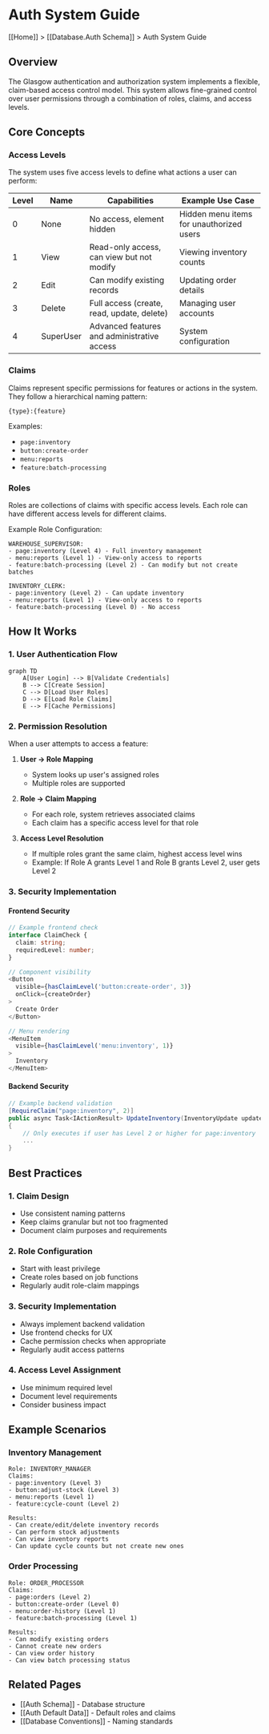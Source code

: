 # Auth System Guide

[[Home]] > [[Database.Auth Schema]] > Auth System Guide

## Overview
The Glasgow authentication and authorization system implements a flexible, claim-based access control model. This system allows fine-grained control over user permissions through a combination of roles, claims, and access levels.

## Core Concepts

### Access Levels
The system uses five access levels to define what actions a user can perform:

| Level | Name      | Capabilities                                  | Example Use Case |
|-------|-----------|----------------------------------------------|-----------------|
| 0     | None      | No access, element hidden                     | Hidden menu items for unauthorized users |
| 1     | View      | Read-only access, can view but not modify     | Viewing inventory counts |
| 2     | Edit      | Can modify existing records                   | Updating order details |
| 3     | Delete    | Full access (create, read, update, delete)    | Managing user accounts |
| 4     | SuperUser | Advanced features and administrative access   | System configuration |

### Claims
Claims represent specific permissions for features or actions in the system. They follow a hierarchical naming pattern:

```
{type}:{feature}
```

Examples:
- `page:inventory`
- `button:create-order`
- `menu:reports`
- `feature:batch-processing`

### Roles
Roles are collections of claims with specific access levels. Each role can have different access levels for different claims.

Example Role Configuration:
```
WAREHOUSE_SUPERVISOR:
- page:inventory (Level 4) - Full inventory management
- menu:reports (Level 1) - View-only access to reports
- feature:batch-processing (Level 2) - Can modify but not create batches

INVENTORY_CLERK:
- page:inventory (Level 2) - Can update inventory
- menu:reports (Level 1) - View-only access to reports
- feature:batch-processing (Level 0) - No access
```

## How It Works

### 1. User Authentication Flow
```mermaid
graph TD
    A[User Login] --> B[Validate Credentials]
    B --> C[Create Session]
    C --> D[Load User Roles]
    D --> E[Load Role Claims]
    E --> F[Cache Permissions]
```

### 2. Permission Resolution
When a user attempts to access a feature:

1. **User → Role Mapping**
   - System looks up user's assigned roles
   - Multiple roles are supported

2. **Role → Claim Mapping**
   - For each role, system retrieves associated claims
   - Each claim has a specific access level for that role

3. **Access Level Resolution**
   - If multiple roles grant the same claim, highest access level wins
   - Example: If Role A grants Level 1 and Role B grants Level 2, user gets Level 2

### 3. Security Implementation

#### Frontend Security
```typescript
// Example frontend check
interface ClaimCheck {
  claim: string;
  requiredLevel: number;
}

// Component visibility
<Button 
  visible={hasClaimLevel('button:create-order', 3)}
  onClick={createOrder}
>
  Create Order
</Button>

// Menu rendering
<MenuItem 
  visible={hasClaimLevel('menu:inventory', 1)}
>
  Inventory
</MenuItem>
```

#### Backend Security
```csharp
// Example backend validation
[RequireClaim("page:inventory", 2)]
public async Task<IActionResult> UpdateInventory(InventoryUpdate update)
{
    // Only executes if user has Level 2 or higher for page:inventory
    ...
}
```

## Best Practices

### 1. Claim Design
- Use consistent naming patterns
- Keep claims granular but not too fragmented
- Document claim purposes and requirements

### 2. Role Configuration
- Start with least privilege
- Create roles based on job functions
- Regularly audit role-claim mappings

### 3. Security Implementation
- Always implement backend validation
- Use frontend checks for UX
- Cache permission checks when appropriate
- Regularly audit access patterns

### 4. Access Level Assignment
- Use minimum required level
- Document level requirements
- Consider business impact

## Example Scenarios

### Inventory Management
```
Role: INVENTORY_MANAGER
Claims:
- page:inventory (Level 3)
- button:adjust-stock (Level 3)
- menu:reports (Level 1)
- feature:cycle-count (Level 2)

Results:
- Can create/edit/delete inventory records
- Can perform stock adjustments
- Can view inventory reports
- Can update cycle counts but not create new ones
```

### Order Processing
```
Role: ORDER_PROCESSOR
Claims:
- page:orders (Level 2)
- button:create-order (Level 0)
- menu:order-history (Level 1)
- feature:batch-processing (Level 1)

Results:
- Can modify existing orders
- Cannot create new orders
- Can view order history
- Can view batch processing status
```

## Related Pages
- [[Auth Schema]] - Database structure
- [[Auth Default Data]] - Default roles and claims
- [[Database Conventions]] - Naming standards 